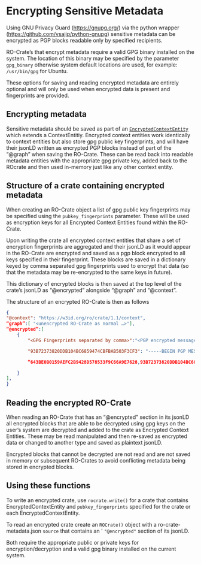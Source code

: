 # Encrypting Sensitive Metadata
Using GNU Privacy Guard (https://gnupg.org/) via the python wrapper (https://github.com/vsajip/python-gnupg) sensitive metadata can be encrypted as PGP blocks readable only by specified recipients.

RO-Crate’s that encrypt metadata require a valid GPG binary installed on the system. The location of this binary may be specified by the parameter `gpg_binary` otherwise system default locations are used, for example: `/usr/bin/gpg` for Ubuntu.

These options for saving and reading encrypted metadata are entirely optional and will only be used when encrypted data is present and fingerprints are provided.


##  Encrypting metadata
Sensitive metadata should be saved as part of an  [`EncryptedContextEntity`](rocrate/model/encryptedcontextentity.py) which extends a ContextEntitiy. Encrypted context entities work identically to context entities but also store gpg public key fingerprints, and will have their jsonLD written as encrypted PGP blocks instead of part of the “@graph” when saving the RO-Crate.
These can be read back into readable metadata entities with the appropriate gpg private key, added back to the ROcrate and then used in-memory just like any other context entity.

## Structure of a crate containing encrypted metadata
When creating an RO-Crate object a list of gpg public key fingerprints may be specified using the `pubkey_fingerprints` parameter. These will be used as encryption keys for all Encrypted Context Entities found within the RO-Crate.


Upon writing the crate all encrypted context entities that share a set of encryption fingerprints are aggregated and their jsonLD as it would appear in the RO-Crate are encrypted and saved as a pgp block encrypted to all keys specified in their fingerprint.
These blocks are saved in a dictionary keyed by comma separated gpg fingerprints used to encrypt that data (so that the metadata may be re-encrypted to the same keys in future).

This dictionary of encrypted blocks is then saved at the top level of the crate’s jsonLD as “@encrypted” alongside “@graph” and “@context”.

The structure of an encrypted RO-Crate is then as follows

```json
{
"@context": "https://w3id.org/ro/crate/1.1/context",
“graph”:[ "<unencrypted RO-Crate as normal …>"],
“@encrypted”:[
	{
    	"<GPG Fingerprints separated by comma>":"<PGP encrypted message>",

    	"93B72373820DDB104BC6859474CBFBAB503F3CF3": "-----BEGIN PGP MESSAGE-----\n\nhF4DV/haefcwdMcSAQdApAhbIHhN3Icxu9X05MBw+yqxR8nIiVYUHz5mkErzGWMw\nQgS7rwT5jS9ZXVXDnTDLlzy2o8IqRR4dRg6Dk1k5ehYDO1J4nxXhgUsbyZaNZ4nt\n1MB+AQkCEKpxDSgn3bEzN603n6/3YQZiahteHCU/DTVVAZiU/6+mWrpSt9M5ggHZ\nzfbx1/X2KldsjadparJSdQ1kO1O7raC7zzYVh6o2sQw/8Qgz9tMNgZV5vbqBMpul\nQ9zlq06zrslSYyG3xluqnFIOZ1777yd7f/WNJmrN6mEbQLkKTO2jmOKwGhLrkf+j\nujudPy/6SDAM/D6whss770MNxhuQididDH/CXlFuypI95mXvBunIofN70pYlJZ+y\n/5+xRkpf3k1DO6b5p9WFt1/nuQEu+irXnGqz0d60CIOPmdDkqlI0a2P7EPiJnluB\n6CzSv7HlTHuBf5xChu4iYyqbN4bVjzA57C5jqZTrB7oVsvNcCLltTlsMe9Oym4F0\n1mlqmpPzKUZoLjGlnT+P6VU3uSFSXTY9o9Nb5m4xyj82\n=KtXM\n-----END PGP MESSAGE-----\n",

    	“643BE0B0159AEFC2B9428D578533F9C66A9E7628,93B72373820DDB104BC6859474CBFBAB503F3CF3”:"-----BEGIN PGP MESSAGE-----\n\nhF4DV/haefcwdMcSAQdApAhbIHhN3Icxu9X05MBw+yqxR8nIiVYUHz5mkErzGWMw\nQgS7rwT5jS9ZXVXDnTDLlzy2o8IqRR4dRg6Dk1k5ehYDO1J4nxXhgUsbyZaNZ4nt\n1MB+AQkCEKpxDSgn3bEzN603n6/3YQZiahteHCU/DTVVAZiU/6+mWrpSt9M5ggHZ\nzfbx1/X2KldsjadparJSdQ1kO1O7raC7zzYVh6o2sQw/8Qgz9tMNgZV5vbqBMpul\nQ9zlq06zrslSYyG3xluqnFIOZ1777yd7f/WNJmrN6mEbQLkKTO2jmOKwGhLrkf+j\nujudPy/6SDAM/D6whss770MNxhuQididDH/CXlFuypI95mXvBunIofN70pYlJZ+y\n/5+xRkpf3k1DO6b5p9WFt1/nuQEu+irXnGqz0d60CIOPmdDkqlI0a2P7EPiJnluB\n6CzSv7HlTHuBf5xChu4iYyqbN4bVjzA57C5jqZTrB7oVsvNcCLltTlsMe9Oym4F0\n1mlqmpPzKUZoLjGlnT+P6VU3uSFSXTY9o9Nb5m4xyj82\n=KtXM\n-----END PGP MESSAGE-----\n"

	}
],
}
```
## Reading the encrypted RO-Crate
When reading an RO-Crate that has an “@encrypted” section in its jsonLD all encrypted blocks that are able to be decrypted using gpg keys on the user’s system are decrypted and added to the crate as Encrypted Context Entities. These may be read manipulated and then re-saved as encrypted data or changed to another type and saved as plaintext jsonLD.

Encrypted blocks that cannot be decrypted are not read and are not saved in memory or subsequent RO-Crates to avoid conflicting metadata being stored in encrypted blocks.

## Using these functions
To write an encrypted crate, use `rocrate.write()` for a crate that contains EncryptedContextEntity and `pubkey_fingerprints` specified for the crate or each EncryptedContextEntity.

To read an encrypted crate create an `ROCrate()` object with a ro-crate-metadata.json `source` that contains an ' `"@encrypted"` section of its jsonLD.

Both require the appropriate public or private keys for encryption/decryption and a valid gpg binary installed on the current system.
